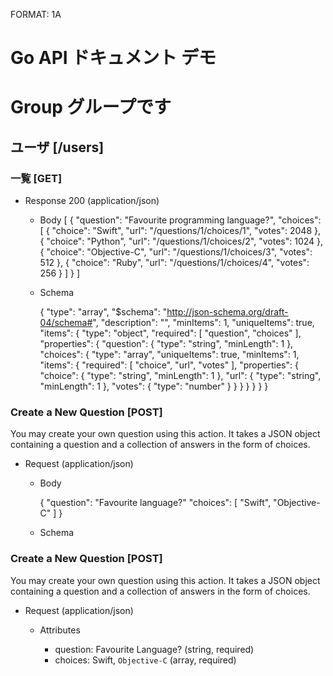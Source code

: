 FORMAT: 1A

# Go API ドキュメント デモ

# Group グループです

## ユーザ [/users]

### 一覧 [GET]

  + Response 200 (application/json)

    + Body
      [
          {
              "question": "Favourite programming language?",
              "choices": [
                  {
                      "choice": "Swift",
                      "url": "/questions/1/choices/1",
                      "votes": 2048
                  }, {
                      "choice": "Python",
                      "url": "/questions/1/choices/2",
                      "votes": 1024
                  }, {
                      "choice": "Objective-C",
                      "url": "/questions/1/choices/3",
                      "votes": 512
                  }, {
                      "choice": "Ruby",
                      "url": "/questions/1/choices/4",
                      "votes": 256
                  }
              ]
          }
      ]

    + Schema

      {
        "type": "array",
        "$schema": "http://json-schema.org/draft-04/schema#",
        "description": "",
        "minItems": 1,
        "uniqueItems": true,
        "items": {
          "type": "object",
          "required": [
            "question",
            "choices"
          ],
          "properties": {
            "question": {
              "type": "string",
              "minLength": 1
            },
            "choices": {
              "type": "array",
              "uniqueItems": true,
              "minItems": 1,
              "items": {
                "required": [
                  "choice",
                  "url",
                  "votes"
                ],
                "properties": {
                  "choice": {
                    "type": "string",
                    "minLength": 1
                  },
                  "url": {
                    "type": "string",
                    "minLength": 1
                  },
                  "votes": {
                    "type": "number"
                  }
                }
              }
            }
          }
        }
      }

### Create a New Question [POST]

You may create your own question using this action. It takes a JSON object
containing a question and a collection of answers in the form of choices.

  + Request (application/json)

    + Body

      {
        "question": "Favourite language?"
        "choices": [
          "Swift",
          "Objective-C"
        ]
      }

    + Schema

      <!-- include(schema.json) -->

### Create a New Question [POST]

You may create your own question using this action. It takes a JSON object
containing a question and a collection of answers in the form of choices.

  + Request (application/json)

    + Attributes

      + question: Favourite Language? (string, required)
      + choices: Swift, `Objective-C` (array, required)
